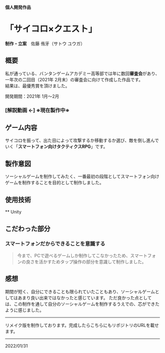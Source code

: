**個人開発作品**
# 「サイコロ×クエスト」
**制作・立案**　佐藤 侑牙（サトウ ユウガ）

## 概要

私が通っている、バンタンゲームアカデミー高等部では年に数回**審査会**があり、一年次の二回目（2021年 2月末）の審査会に向けて作成した作品です。  
結果は、最優秀賞を頂けました。

開発期間：2021年 1月～2月

### [解説動画 ←] ※現在製作中※

## ゲーム内容
サイコロを振って、出た目によって攻撃するか移動するか選び、敵を倒し進んでいく「**スマートフォン向けタクティクスRPG**」です。

## 製作意図
ソーシャルゲームを制作してみたく、一番最初の段階としてスマートフォン向けゲームを制作することを目的として制作しました。

## 使用技術
** Unity

## こだわった部分
### スマートフォンだからできることを意識する
>今まで、PCで遊べるゲームしか制作してこなかったため、スマートフォンの良さを活かすためタップ操作の部分を意識して制作しました。

## 感想
期間が短く、自分にできることも限られていたこともあり、ソーシャルゲームとしてはあまり良い出来ではなかったと感じています。
ただ良かった点としては、この制作を通して自分のソーシャルゲームを制作するうえでの、芯ができたように感じました。
***
リメイク版を制作しております。完成したらこちらにもリポジトリのURLを載せます。
***
2022/01/31
